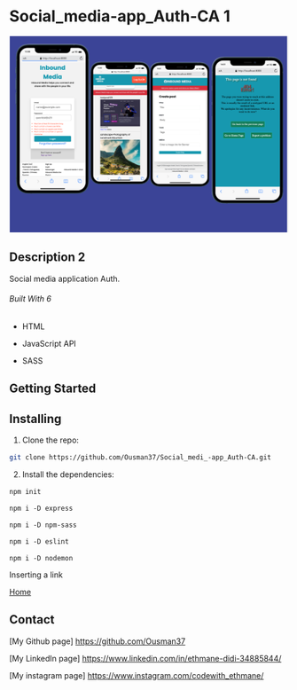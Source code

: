 # Social_media-app_Auth-CA 1

![Social media app authorization.1](https://github.com/Ousman37/Social_medi_-app_Auth-CA/blob/workflow_Js2/Screenshot%202022-12-08%20at%2014.18.03.png)



## Description 2

<p> Social media application Auth.</p>

###### Built With 6

- HTML

- JavaScript API

- SASS





## Getting Started

## Installing

1. Clone the repo:

```bash
git clone https://github.com/Ousman37/Social_medi_-app_Auth-CA.git
```

2. Install the dependencies:

```
npm init
```

```
npm i -D express 
```

```
npm i -D npm-sass
```


```
npm i -D eslint
```

```
npm i -D nodemon
```




Inserting a link 

[Home]( "netlify.app")


## Contact
[My Github page] https://github.com/Ousman37

[My LinkedIn page] https://www.linkedin.com/in/ethmane-didi-34885844/

[My instagram page] https://www.instagram.com/codewith_ethmane/
